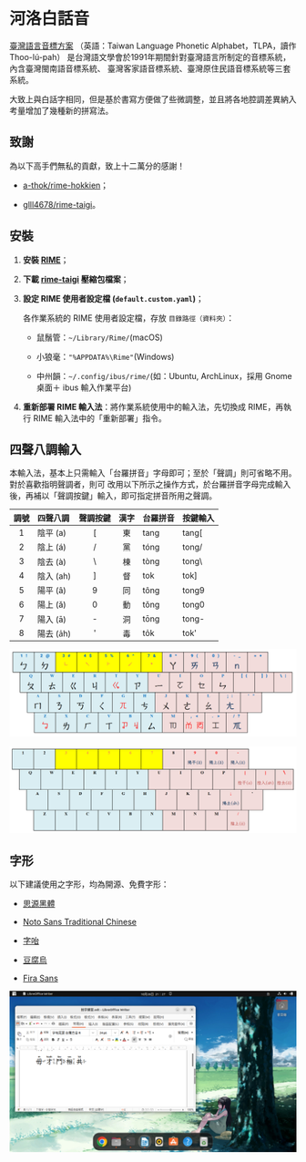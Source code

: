 # 河洛白話音

[臺灣語言音標方案](https://zh.wikipedia.org/zh-tw/%E8%87%BA%E7%81%A3%E8%AA%9E%E8%A8%80%E9%9F%B3%E6%A8%99%E6%96%B9%E6%A1%88)
（英語：Taiwan Language Phonetic Alphabet，TLPA，讀作Thoo-lú-pah）
是台灣語文學會於1991年期間針對臺灣語言所制定的音標系統，內含臺灣閩南語音標系統、
臺灣客家語音標系統、臺灣原住民語音標系統等三套系統。

大致上與白話字相同，但是基於書寫方便做了些微調整，並且將各地腔調差異納入考量增加了幾種新的拼寫法。

## 致謝

為以下高手們無私的貢獻，致上十二萬分的感謝！

- [a-thok/rime-hokkien](https://github.com/a-thok/rime-hokkien)；

- [glll4678/rime-taigi](https://github.com/glll4678/rime-taigi)。

## 安裝

1. **安裝 [RIME](http://rime.im)**；

2. **下載 [rime-taigi](https://github.com/AlanJui/rime-taigi/releases) 壓縮包檔案**；

3. **設定 RIME 使用者設定檔 (`default.custom.yaml`)**；

   各作業系統的 RIME 使用者設定檔，存放 `目錄路徑（資料夾）`：

   - 鼠鬚管：`~/Library/Rime/`(macOS)

   - 小狼毫：`"%APPDATA%\Rime"`(Windows)

   - 中州韻：`~/.config/ibus/rime/`(如：Ubuntu, ArchLinux，採用 Gnome 桌面＋ ibus 輸入作業平台)

4. **重新部署 RIME 輸入法**：將作業系統使用中的輸入法，先切換成 RIME，再執行 RIME
   輸入法中的「重新部署」指令。

## 四聲八調輸入

本輸入法，基本上只需輸入「台羅拼音」字母即可；至於「聲調」則可省略不用。對於喜歡指明聲調者，則可
改用以下所示之操作方式，於台羅拼音字母完成輸入後，再補以「聲調按鍵」輸入，即可指定拼音所用之聲調。

| 調號 | 四聲八調  | 聲調按鍵 | 漢字 | 台羅拼音 | 按鍵輸入 |
| :--: | :-------- | :------: | :--: | :------- | :------- |
|  1   | 陰平 (a)  |    [     |  東  | tang     | tang[    |
|  2   | 陰上 (á)  |    /     |  黨  | tóng     | tong/    |
|  3   | 陰去 (à)  |    \     |  棟  | tòng     | tong\    |
|  4   | 陰入 (ah) |    ]     |  督  | tok      | tok]     |
|  5   | 陽平 (â)  |    9     |  同  | tông     | tong9    |
|  6   | 陽上 (ǎ)  |    0     |  動  | tǒng     | tong0    |
|  7   | 陽入 (ā)  |    -     |  洞  | tōng     | tong-    |
|  8   | 陽去 (a̍h) |    '     |  毒  | to̍k      | tok'     |

![注音符號鍵盤](./docs/static/img/keyboard.png)

![聲調鍵盤](./docs/static/img/keyboard2.png)

## 字形

以下建議使用之字形，均為開源、免費字形：

- [思源黑體](https://github.com/adobe-fonts/source-han-sans)

- [Noto Sans Traditional Chinese](https://fonts.google.com/noto/specimen/Noto+Sans+TC)

- [字咍](https://github.com/ButTaiwan/taigivs/releases)

- [豆腐烏](https://github.com/glll4678/tshiuthau)

- [Fira Sans](https://github.com/mozilla/Fira)

![操作畫面](./docs/static/img/rime-taigi.png)
